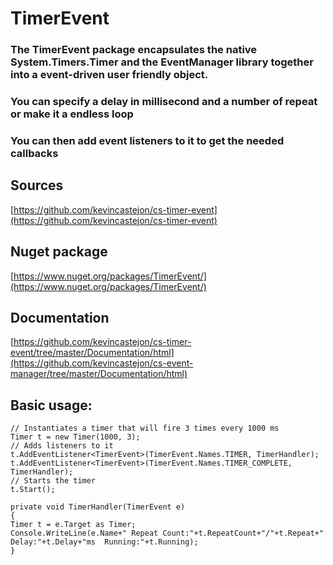 # TimerEvent

### The TimerEvent package encapsulates the native System.Timers.Timer and the EventManager library together into a event-driven user friendly object.
### You can specify a delay in millisecond and a number of repeat or make it a endless loop
### You can then add event listeners to it to get the needed callbacks 

## Sources
[https://github.com/kevincastejon/cs-timer-event](https://github.com/kevincastejon/cs-timer-event)

## Nuget package
[https://www.nuget.org/packages/TimerEvent/](https://www.nuget.org/packages/TimerEvent/)

## Documentation
[https://github.com/kevincastejon/cs-timer-event/tree/master/Documentation/html](https://github.com/kevincastejon/cs-event-manager/tree/master/Documentation/html)

## Basic usage:

```
// Instantiates a timer that will fire 3 times every 1000 ms
Timer t = new Timer(1000, 3);
// Adds listeners to it
t.AddEventListener<TimerEvent>(TimerEvent.Names.TIMER, TimerHandler);
t.AddEventListener<TimerEvent>(TimerEvent.Names.TIMER_COMPLETE, TimerHandler);
// Starts the timer
t.Start();

private void TimerHandler(TimerEvent e)
{
Timer t = e.Target as Timer;
Console.WriteLine(e.Name+" Repeat Count:"+t.RepeatCount+"/"+t.Repeat+"  Delay:"+t.Delay+"ms  Running:"+t.Running);
}

```